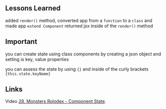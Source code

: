 ## Lessons Learned
added `render()` method, converted app from a `function` to a `class` and made app `extend Component`
returned jsx inside of the `render()` method

## Important
you can create state using class components by creating a json object and setting is key, value properties

you can assess the state by using `{}` and inside of the curly brackets `{this.state.keyName}`

## Links
Video [28. Monsters Rolodex - Component State](https://www.udemy.com/course/complete-react-developer-zero-to-mastery/learn/lecture/30554052#overview).


